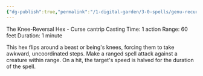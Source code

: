 ```yaml
---
{"dg-publish":true,"permalink":"/1-digital-garden/3-0-spells/genu-recurvatum/"}
---
```


The Knee-Reversal Hex - Curse cantrip 
Casting Time: 1 action 
Range: 60 feet 
Duration: 1 minute 

This hex flips around a beast or being's knees, forcing them to take awkward, uncoordinated steps. Make a ranged spell attack against a creature within range. On a hit, the target's speed is halved for the duration of the spell.